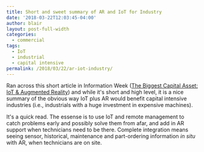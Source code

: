 ```yaml
---
title: Short and sweet summary of AR and IoT for Industry
date: '2018-03-22T12:03:45-04:00'
author: blair
layout: post-full-width
categories:
  - commercial
tags:
  - IoT
  - industrial
  - capital intensive
permalink: /2018/03/22/ar-iot-industry/
---
```

Ran across this short article in Information Week ([The Biggest Capital Asset: IoT & Augmented Reality](https://www.informationweek.com/big-data/big-data-analytics/the-biggest-capital-asset-iot-and-augmented-reality-/a/d-id/1331332?_mc=rss_x_iwr_edt_aud_iw_x_x-rss-simple)) and while it's short and high level, it is a nice summary of the obvious way IoT plus AR would benefit capital intensive industries (i.e., industrials with a huge investment in expensive machines).

It's a quick read. The essense is to use IoT and remote management to catch problems early and possibly solve them from afar, and add in AR support when technicians need to be there.  Complete integration means seeing sensor, historical, maintenance and part-ordering information _in situ_ with AR, when technicians are on site.
